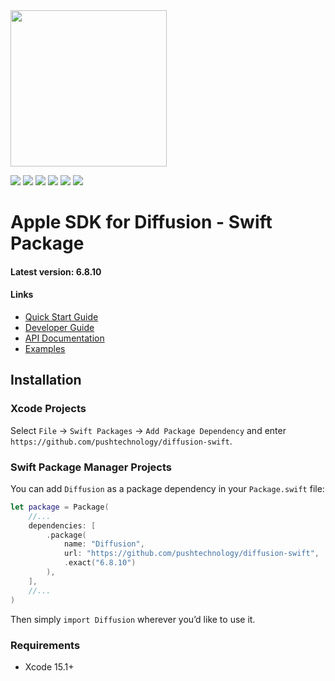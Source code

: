 
<img src="https://docs.pushtechnology.com/docs/6.8.10/manual/html/lib/img/logos/push-new.png" style="width:250px;"/>

<p/>

<p>
    <img src="https://img.shields.io/badge/Swift-5+-F06C33.svg" />
    <img src="https://img.shields.io/badge/iOS-15.0+-865EFC.svg" />
    <img src="https://img.shields.io/badge/iPadOS-15.0+-F65EFC.svg" />
    <img src="https://img.shields.io/badge/macOS-10.15+-179AC8.svg" />
    <img src="https://img.shields.io/badge/tvOS-15.0+-41465B.svg" />
    <a href="https://github.com/apple/swift-package-manager">
      <img src="https://img.shields.io/badge/spm-compatible-brightgreen.svg?style=flat" />
    </a>
</p>


<p align="center">


# Apple SDK for Diffusion - Swift Package

#### Latest version: 6.8.10

#### Links
- <a href="https://docs.pushtechnology.com/quickstart">Quick Start Guide</a>
- <a href="https://docs.pushtechnology.com/docs/6.8.10/manual/html/developerguide/developerguide_overview.html">Developer Guide</a>
- <a href="https://docs.pushtechnology.com/docs/6.8.10/apple">API Documentation</a>
- <a href="https://github.com/pushtechnology/diffusion-examples/tree/6.8/apple">Examples</a>


## Installation

### Xcode Projects

Select `File` -> `Swift Packages` -> `Add Package Dependency` and enter `https://github.com/pushtechnology/diffusion-swift`.


### Swift Package Manager Projects

You can add `Diffusion` as a package dependency in your `Package.swift` file:

```swift
let package = Package(
    //...
    dependencies: [
        .package(
            name: "Diffusion",
            url: "https://github.com/pushtechnology/diffusion-swift",
            .exact("6.8.10")
        ),
    ],
    //...
)
```

Then simply `import Diffusion` wherever you’d like to use it.


### Requirements

- Xcode 15.1+
